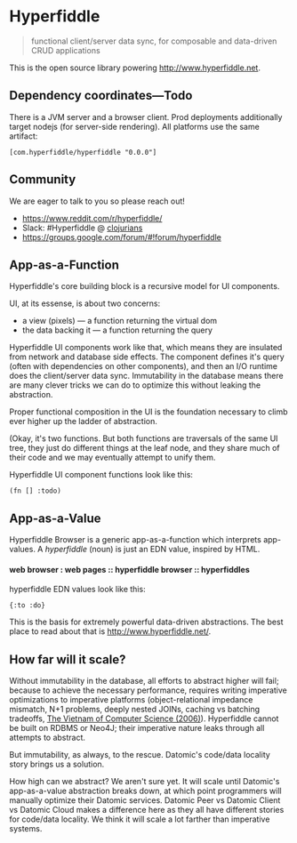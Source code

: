 # Hyperfiddle

> functional client/server data sync, for composable and data-driven CRUD applications

This is the open source library powering <http://www.hyperfiddle.net>.

## Dependency coordinates—Todo

There is a JVM server and a browser client. Prod deployments additionally target nodejs (for server-side rendering). All platforms use the same artifact:

    [com.hyperfiddle/hyperfiddle "0.0.0"]

## Community

We are eager to talk to you so please reach out!

* <https://www.reddit.com/r/hyperfiddle/>
* Slack: #Hyperfiddle @ [clojurians](http://clojurians.net/)
* <https://groups.google.com/forum/#!forum/hyperfiddle>

## App-as-a-Function

Hyperfiddle's core building block is a recursive model for UI components.

UI, at its essense, is about two concerns:

* a view (pixels) — a function returning the virtual dom
* the data backing it — a function returning the query

Hyperfiddle UI components work like that, which means they are insulated from network and database side effects. The component defines it's query (often with dependencies on other components), and then an I/O runtime does the client/server data sync. Immutability in the database means there are many clever tricks we can do to optimize this without leaking the abstraction.

Proper functional composition in the UI is the foundation necessary to climb ever higher up the ladder of abstraction.

(Okay, it's two functions. But both functions are traversals of the same UI tree, they just do different things at the leaf node, and they share much of their code and we may eventually attempt to unify them.

Hyperfiddle UI component functions look like this:

    (fn [] :todo)

## App-as-a-Value

Hyperfiddle Browser is a generic app-as-a-function which interprets app-values. A *hyperfiddle* (noun) is just an EDN value, inspired by HTML.

#### web browser : web pages :: hyperfiddle browser :: hyperfiddles

hyperfiddle EDN values look like this:

    {:to :do}

This is the basis for extremely powerful data-driven abstractions. The best place to read about that is <http://www.hyperfiddle.net/>.

## How far will it scale?

Without immutability in the database, all efforts to abstract higher will fail; because to achieve the necessary performance, requires writing imperative optimizations to imperative platforms (object-relational impedance mismatch, N+1 problems, deeply nested JOINs, caching vs batching tradeoffs, [The Vietnam of Computer Science (2006)](http://blogs.tedneward.com/post/the-vietnam-of-computer-science/)). Hyperfiddle cannot be built on RDBMS or Neo4J; their imperative nature leaks through all attempts to abstract.

But immutability, as always, to the rescue. Datomic's code/data locality story brings us a solution.

How high can we abstract? We aren't sure yet. It will scale until Datomic's app-as-a-value abstraction breaks down, at which point programmers will manually optimize their Datomic services. Datomic Peer vs Datomic Client vs Datomic Cloud makes a difference here as they all have different stories for code/data locality. We think it will scale a lot farther than imperative systems.